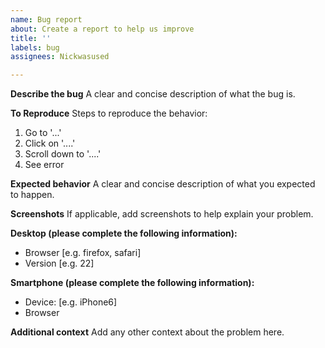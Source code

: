 ```yaml
---
name: Bug report
about: Create a report to help us improve
title: ''
labels: bug
assignees: Nickwasused

---
```


**Describe the bug**
A clear and concise description of what the bug is.

**To Reproduce**
Steps to reproduce the behavior:
1. Go to '...'
2. Click on '....'
3. Scroll down to '....'
4. See error

**Expected behavior**
A clear and concise description of what you expected to happen.

**Screenshots**
If applicable, add screenshots to help explain your problem.

**Desktop (please complete the following information):**
 - Browser [e.g. firefox, safari]
 - Version [e.g. 22]

**Smartphone (please complete the following information):**
 - Device: [e.g. iPhone6]
 - Browser

**Additional context**
Add any other context about the problem here.
